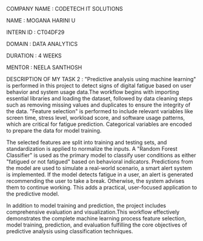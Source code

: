 COMPANY NAME : CODETECH IT SOLUTIONS

NAME : MOGANA HARINI U

INTERN ID : CT04DF29

DOMAIN : DATA ANALYTICS

DURATION : 4 WEEKS

MENTOR : NEELA SANTHOSH

DESCRIPTION OF MY TASK 2 : "Predictive analysis using machine learning" is performed in this project to detect signs of digital fatigue based on user behavior and system usage data.The workflow begins with importing essential libraries and loading the dataset, followed by data cleaning steps such as removing missing values and duplicates to ensure the integrity of the data. "Feature selection" is performed to include relevant variables like screen time, stress level, workload score, and software usage patterns, which are critical for fatigue prediction. Categorical variables are encoded to prepare the data for model training.

The selected features are split into training and testing sets, and standardization is applied to normalize the inputs. A "Random Forest Classifier" is used as the primary model to classify user conditions as either "fatigued or not fatigued" based on behavioral indicators. Predictions from the model are used to simulate a real-world scenario, a smart alert system is implemented. If the model detects fatigue in a user, an alert is generated recommending the user to take a break. Otherwise, the system advises them to continue working. This adds a practical, user-focused application to the predictive model.

In addition to model training and prediction, the project includes comprehensive evaluation and visualization.This workflow effectively demonstrates the complete machine learning process feature selection, model training, prediction, and evaluation fulfilling the core objectives of predictive analysis using classification techniques.
